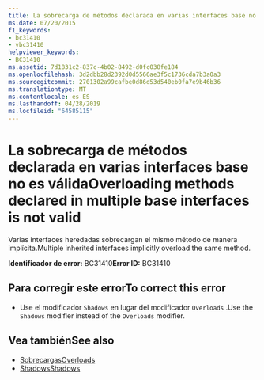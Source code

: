 ```yaml
---
title: La sobrecarga de métodos declarada en varias interfaces base no es válida
ms.date: 07/20/2015
f1_keywords:
- bc31410
- vbc31410
helpviewer_keywords:
- BC31410
ms.assetid: 7d1831c2-837c-4b02-8492-d0fc038fe184
ms.openlocfilehash: 3d2dbb28d2392d0d5566ae3f5c1736cda7b3a0a3
ms.sourcegitcommit: 2701302a99cafbe0d86d53d540eb0fa7e9b46b36
ms.translationtype: MT
ms.contentlocale: es-ES
ms.lasthandoff: 04/28/2019
ms.locfileid: "64585115"
---
```

# <a name="overloading-methods-declared-in-multiple-base-interfaces-is-not-valid"></a><span data-ttu-id="bf3a3-102">La sobrecarga de métodos declarada en varias interfaces base no es válida</span><span class="sxs-lookup"><span data-stu-id="bf3a3-102">Overloading methods declared in multiple base interfaces is not valid</span></span>
<span data-ttu-id="bf3a3-103">Varias interfaces heredadas sobrecargan el mismo método de manera implícita.</span><span class="sxs-lookup"><span data-stu-id="bf3a3-103">Multiple inherited interfaces implicitly overload the same method.</span></span>  
  
 <span data-ttu-id="bf3a3-104">**Identificador de error:** BC31410</span><span class="sxs-lookup"><span data-stu-id="bf3a3-104">**Error ID:** BC31410</span></span>  
  
## <a name="to-correct-this-error"></a><span data-ttu-id="bf3a3-105">Para corregir este error</span><span class="sxs-lookup"><span data-stu-id="bf3a3-105">To correct this error</span></span>  
  
- <span data-ttu-id="bf3a3-106">Use el modificador `Shadows` en lugar del modificador `Overloads` .</span><span class="sxs-lookup"><span data-stu-id="bf3a3-106">Use the `Shadows` modifier instead of the `Overloads` modifier.</span></span>  
  
## <a name="see-also"></a><span data-ttu-id="bf3a3-107">Vea también</span><span class="sxs-lookup"><span data-stu-id="bf3a3-107">See also</span></span>

- [<span data-ttu-id="bf3a3-108">Sobrecargas</span><span class="sxs-lookup"><span data-stu-id="bf3a3-108">Overloads</span></span>](../../visual-basic/language-reference/modifiers/overloads.md)
- [<span data-ttu-id="bf3a3-109">Shadows</span><span class="sxs-lookup"><span data-stu-id="bf3a3-109">Shadows</span></span>](../../visual-basic/language-reference/modifiers/shadows.md)
